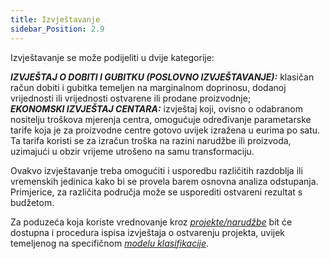 ```yaml
---
title: Izvještavanje
sidebar_Position: 2.9
--- 
```


Izvještavanje se može podijeliti u dvije kategorije:

***IZVJEŠTAJ O DOBITI I GUBITKU (POSLOVNO IZVJEŠTAVANJE):*** klasičan račun dobiti i gubitka temeljen na marginalnom doprinosu, dodanoj vrijednosti ili vrijednosti ostvarene ili prodane proizvodnje;  
***EKONOMSKI IZVJEŠTAJ CENTARA:*** izvještaj koji, ovisno o odabranom nositelju troškova mjerenja centra, omogućuje određivanje parametarske tarife koja je za proizvodne centre gotovo uvijek izražena u eurima po satu. Ta tarifa koristi se za izračun troška na razini narudžbe ili proizvoda, uzimajući u obzir vrijeme utrošeno na samu transformaciju.

Ovakvo izvještavanje treba omogućiti i usporedbu različitih razdoblja ili vremenskih jedinica kako bi se provela barem osnovna analiza odstupanja. Primjerice, za različita područja može se usporediti ostvareni rezultat s budžetom.

Za poduzeća koja koriste vrednovanje kroz [*projekte/narudžbe*](/docs/controlling/controlling-parametrization/controlling-specific-settings/dimension) bit će dostupna i procedura ispisa izvještaja o ostvarenju projekta, uvijek temeljenog na
specifičnom [*modelu klasifikacije*](/docs/controlling/reclassifications/create-reclassification-model).